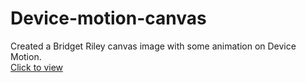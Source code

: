 # Device-motion-canvas

Created a Bridget Riley canvas image with some animation on Device Motion. <br/>
<a href="https://webpage.pace.edu/ab27376n/Assignment%205"> Click to view </a>
